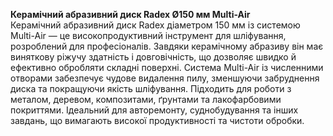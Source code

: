 **Керамічний абразивний диск Radex Ø150 мм Multi-Air**  
Керамічний абразивний диск Radex діаметром 150 мм із системою Multi-Air — це високопродуктивний інструмент для шліфування, розроблений для професіоналів. Завдяки керамічному абразиву він має виняткову ріжучу здатність і довговічність, що дозволяє швидко й ефективно обробляти складні поверхні. Система Multi-Air із численними отворами забезпечує чудове видалення пилу, зменшуючи забруднення диска та покращуючи якість шліфування. Підходить для роботи з металом, деревом, композитами, ґрунтами та лакофарбовими покриттями. Ідеальний для авторемонту, суднобудування та інших завдань, що вимагають високої продуктивності та чистоти обробки.